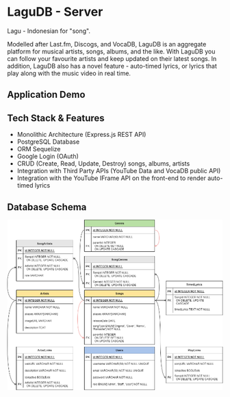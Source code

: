 # LaguDB - Server

Lagu - Indonesian for "song".

Modelled after Last.fm, Discogs, and VocaDB, LaguDB is an aggregate platform for musical artists, songs, albums, and the like. With LaguDB you can follow your favourite artists and keep updated on their latest songs. In addition, LaguDB also has a novel feature - auto-timed lyrics, or lyrics that play along with the music video in real time. 

## Application Demo

## Tech Stack & Features

 - Monolithic Architecture (Express.js REST API)
 - PostgreSQL Database
 - ORM Sequelize
 - Google Login (OAuth)
 - CRUD (Create, Read, Update, Destroy) songs, albums, artists
 - Integration with Third Party APIs (YouTube Data and VocaDB public API)
 - Integration with the YouTube IFrame API on the front-end to render auto-timed lyrics

## Database Schema

![ERD](ERD.png)